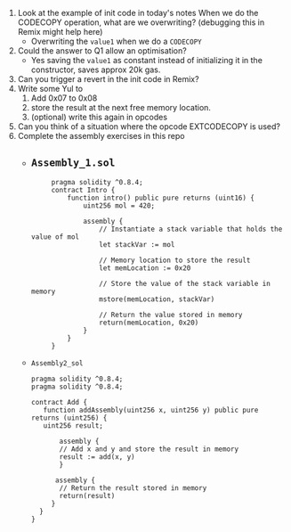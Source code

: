 1. Look at the example of init code in today's notes
    When we do the CODECOPY operation, what are we overwriting?
    (debugging this in Remix might help here)
      - Overwriting the `value1` when we do a `CODECOPY`
2. Could the answer to Q1 allow an optimisation?
    - Yes saving the `value1` as constant instead of initializing it in the constructor, saves approx 20k gas.
3. Can you trigger a revert in the init code in Remix?
4. Write some Yul to
    1. Add 0x07 to 0x08
    2. store the result at the next free memory location.
    3. (optional) write this again in opcodes
5. Can you think of a situation where the opcode EXTCODECOPY is used?
6. Complete the assembly exercises in this repo
     - `Assembly_1.sol`
         -
       ```solidity
            pragma solidity ^0.8.4;
            contract Intro {
                function intro() public pure returns (uint16) {
                    uint256 mol = 420;
            
                    assembly {
                        // Instantiate a stack variable that holds the value of mol
                        let stackVar := mol
                        
                        // Memory location to store the result
                        let memLocation := 0x20
                        
                        // Store the value of the stack variable in memory
                        mstore(memLocation, stackVar)
                        
                        // Return the value stored in memory
                        return(memLocation, 0x20)
                    }
                }
            }
       ```
      - `Assembly2_sol`
         ```solidity
         pragma solidity ^0.8.4;
         pragma solidity ^0.8.4;

        contract Add {
            function addAssembly(uint256 x, uint256 y) public pure returns (uint256) {
            uint256 result;

                assembly {
                // Add x and y and store the result in memory
                result := add(x, y)
                }

               assembly {
                // Return the result stored in memory
                return(result)
              }
           }
        }

         ```
